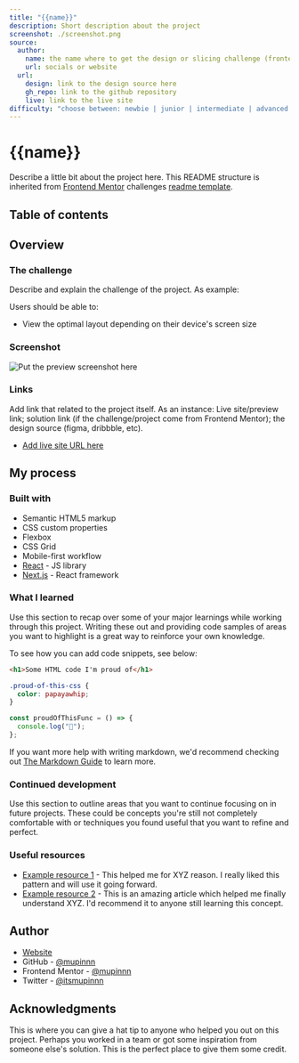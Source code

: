 ```yaml
---
title: "{{name}}"
description: Short description about the project
screenshot: ./screenshot.png
source:
  author:
    name: the name where to get the design or slicing challenge (frontend mentor, etc)
    url: socials or website
  url:
    design: link to the design source here
    gh_repo: link to the github repository
    live: link to the live site
difficulty: "choose between: newbie | junior | intermediate | advanced | guru"
---
```


# {{name}}

Describe a little bit about the project here. This README structure is inherited
from [Frontend Mentor](https://www.frontendmentor.io/) challenges [readme template](https://github.com/frontendmentorio/faq-accordion-card/blob/main/README-template.md).

## Table of contents

<!--
  Table of contents will be generated automatically on build-time based
  on this document heading(s) using `remark-toc`
-->

## Overview

### The challenge

Describe and explain the challenge of the project. As example:

Users should be able to:

- View the optimal layout depending on their device's screen size

### Screenshot

![Put the preview screenshot here](./screenshot.png)

### Links

Add link that related to the project itself. As an instance: Live site/preview
link; solution link (if the challenge/project come from Frontend Mentor); the
design source (figma, dribbble, etc).

- [Add live site URL here](https://your-live-site-url.com)

## My process

### Built with

- Semantic HTML5 markup
- CSS custom properties
- Flexbox
- CSS Grid
- Mobile-first workflow
- [React](https://reactjs.org/) - JS library
- [Next.js](https://nextjs.org/) - React framework

### What I learned

Use this section to recap over some of your major learnings while working through this project. Writing these out and providing code samples of areas you want to highlight is a great way to reinforce your own knowledge.

To see how you can add code snippets, see below:

```html
<h1>Some HTML code I'm proud of</h1>
```

```css
.proud-of-this-css {
  color: papayawhip;
}
```

```js
const proudOfThisFunc = () => {
  console.log("🎉");
};
```

If you want more help with writing markdown, we'd recommend checking out [The Markdown Guide](https://www.markdownguide.org/) to learn more.

### Continued development

Use this section to outline areas that you want to continue focusing on in future projects. These could be concepts you're still not completely comfortable with or techniques you found useful that you want to refine and perfect.

### Useful resources

- [Example resource 1](https://www.example.com) - This helped me for XYZ reason. I really liked this pattern and will use it going forward.
- [Example resource 2](https://www.example.com) - This is an amazing article which helped me finally understand XYZ. I'd recommend it to anyone still learning this concept.

## Author

- [Website](https://mupinnn.github.io)
- GitHub - [@mupinnn](https://github.com/mupinnn)
- Frontend Mentor - [@mupinnn](https://www.frontendmentor.io/profile/mupinnn)
- Twitter - [@itsmupinnn](https://www.twitter.com/itsmupinnn)

## Acknowledgments

This is where you can give a hat tip to anyone who helped you out on this project. Perhaps you worked in a team or got some inspiration from someone else's solution. This is the perfect place to give them some credit.
